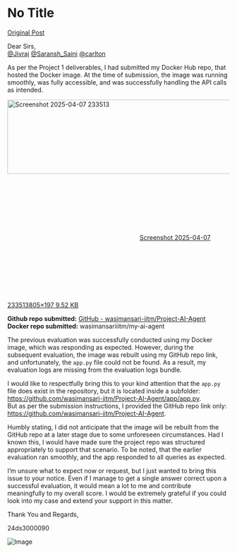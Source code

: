 # No Title

[Original Post](https://discourse.onlinedegree.iitm.ac.in/t/171141/431)

<p>Dear Sirs,<br>
<a class="mention" href="/u/jivraj">@Jivraj</a> <a class="mention" href="/u/saransh_saini">@Saransh_Saini</a> <a class="mention" href="/u/carlton">@carlton</a></p>
<p>As per the Project 1 deliverables, I had submitted my Docker Hub repo, that hosted the Docker image. At the time of submission, the image was running smoothly, was fully accessible, and was successfully handling the API calls as intended.</p>
<p><div class="lightbox-wrapper"><a class="lightbox" href="https://europe1.discourse-cdn.com/flex013/uploads/iitm/original/3X/7/b/7b8a704d618edd74036a95649a83054e29932879.png" data-download-href="/uploads/short-url/hCTkBDgDY5RETIdMAkhDpLOtTex.png?dl=1" title="Screenshot 2025-04-07 233513" rel="noopener nofollow ugc"><img src="https://europe1.discourse-cdn.com/flex013/uploads/iitm/original/3X/7/b/7b8a704d618edd74036a95649a83054e29932879.png" alt="Screenshot 2025-04-07 233513" data-base62-sha1="hCTkBDgDY5RETIdMAkhDpLOtTex" width="690" height="168" data-dominant-color="39444A"><div class="meta"><svg class="fa d-icon d-icon-far-image svg-icon" aria-hidden="true"><use href="#far-image"></use></svg><span class="filename">Screenshot 2025-04-07 233513</span><span class="informations">805×197 9.52 KB</span><svg class="fa d-icon d-icon-discourse-expand svg-icon" aria-hidden="true"><use href="#discourse-expand"></use></svg></div></a></div></p>
<p><strong>Github repo submitted:</strong> <a href="https://github.com/wasimansari-iitm/Project-AI-Agent" class="inline-onebox" rel="noopener nofollow ugc">GitHub - wasimansari-iitm/Project-AI-Agent</a><br>
<strong>Docker repo submitted:</strong> wasimansariiitm/my-ai-agent</p>
<p>The previous evaluation was successfully conducted using my Docker image, which was responding as expected. However, during the subsequent evaluation, the image was rebuilt using my GitHub repo link, and unfortunately, the <code>app.py</code> file could not be found. As a result, my evaluation logs are missing from the evaluation logs bundle.</p>
<p>I would like to respectfully bring this to your kind attention that the <code>app.py</code> file does exist in the repository, but it is located inside a subfolder:<br>
<a href="https://github.com/wasimansari-iitm/Project-AI-Agent/blob/main/app/app.py" rel="noopener nofollow ugc">https://github.com/wasimansari-iitm/Project-AI-Agent/app/app.py</a>.<br>
But as per the submission instructions, I provided the GitHub repo link only: <a href="https://github.com/wasimansari-iitm/Project-AI-Agent" rel="noopener nofollow ugc">https://github.com/wasimansari-iitm/Project-AI-Agent</a>.</p>
<p>Humbly stating, I did not anticipate that the image will be rebuilt from the GitHub repo at a later stage due to some unforeseen circumstances. Had I known this, I would have made sure the project repo was structured appropriately to support that scenario. To be noted, that the earlier evaluation ran smoothly, and the app responded to all queries as expected.</p>
<p>I’m unsure what to expect now or request, but I just wanted to bring this issue to your notice. Even if I manage to get a single answer correct upon a successful evaluation, it would mean a lot to me and contribute meaningfully to my overall score. I would be extremely grateful if you could look into my case and extend your support in this matter.</p>
<p>Thank You and Regards,</p>
<p>24ds3000090</p>

![Image](https://europe1.discourse-cdn.com/flex013/uploads/iitm/original/3X/7/b/7b8a704d618edd74036a95649a83054e29932879.png)